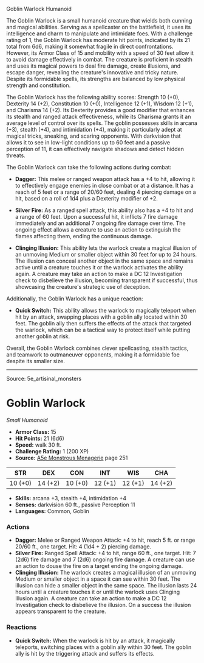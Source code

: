 <MonsterName/>Goblin Warlock</MonsterName>
<CreatureType/>Humanoid</CreatureType>

<summary>The Goblin Warlock is a small humanoid creature that wields both cunning and magical abilities. Serving as a spellcaster on the battlefield, it uses its intelligence and charm to manipulate and intimidate foes. With a challenge rating of 1, the Goblin Warlock has moderate hit points, indicated by its 21 total from 6d6, making it somewhat fragile in direct confrontations. However, its Armor Class of 15 and mobility with a speed of 30 feet allow it to avoid damage effectively in combat. The creature is proficient in stealth and uses its magical powers to deal fire damage, create illusions, and escape danger, revealing the creature's innovative and tricky nature. Despite its formidable spells, its strengths are balanced by low physical strength and constitution.</summary>

<detail>

The Goblin Warlock has the following ability scores: Strength 10 (+0), Dexterity 14 (+2), Constitution 10 (+0), Intelligence 12 (+1), Wisdom 12 (+1), and Charisma 14 (+2). Its Dexterity provides a good modifier that enhances its stealth and ranged attack effectiveness, while its Charisma grants it an average level of control over its spells. The goblin possesses skills in arcana (+3), stealth (+4), and intimidation (+4), making it particularly adept at magical tricks, sneaking, and scaring opponents. With darkvision that allows it to see in low-light conditions up to 60 feet and a passive perception of 11, it can effectively navigate shadows and detect hidden threats.

The Goblin Warlock can take the following actions during combat:

- **Dagger:** This melee or ranged weapon attack has a +4 to hit, allowing it to effectively engage enemies in close combat or at a distance. It has a reach of 5 feet or a range of 20/60 feet, dealing 4 piercing damage on a hit, based on a roll of 1d4 plus a Dexterity modifier of +2.

- **Silver Fire:** As a ranged spell attack, this ability also has a +4 to hit and a range of 60 feet. Upon a successful hit, it inflicts 7 fire damage immediately and an additional 7 ongoing fire damage over time. The ongoing effect allows a creature to use an action to extinguish the flames affecting them, ending the continuous damage.

- **Clinging Illusion:** This ability lets the warlock create a magical illusion of an unmoving Medium or smaller object within 30 feet for up to 24 hours. The illusion can conceal another object in the same space and remains active until a creature touches it or the warlock activates the ability again. A creature may take an action to make a DC 12 Investigation check to disbelieve the illusion, becoming transparent if successful, thus showcasing the creature's strategic use of deception.

Additionally, the Goblin Warlock has a unique reaction:

- **Quick Switch:** This ability allows the warlock to magically teleport when hit by an attack, swapping places with a goblin ally located within 30 feet. The goblin ally then suffers the effects of the attack that targeted the warlock, which can be a tactical way to protect itself while putting another goblin at risk.

Overall, the Goblin Warlock combines clever spellcasting, stealth tactics, and teamwork to outmaneuver opponents, making it a formidable foe despite its smaller size.</detail>



---

Source: 5e_artisinal_monsters

# Goblin Warlock

*Small* *Humanoid*

- **Armor Class:** 15
- **Hit Points:** 21 (6d6)
- **Speed:** walk 30 ft.
- **Challenge Rating:** 1 (200 XP)
- **Source:** [A5e Monstrous Menagerie](https://enpublishingrpg.com/products/level-up-monstrous-menagerie-a5e) page 251

| STR | DEX | CON | INT | WIS | CHA |
| --- | --- | --- | --- | --- | --- |
| 10 (+0) | 14 (+2) | 10 (+0) | 12 (+1) | 12 (+1) | 14 (+2) |

- **Skills:** arcana +3, stealth +4, intimidation +4
- **Senses:** darkvision 60 ft., passive Perception 11
- **Languages:** Common, Goblin

### Actions

- **Dagger:** Melee or Ranged Weapon Attack: +4 to hit, reach 5 ft. or range 20/60 ft., one target. Hit: 4 (1d4 + 2) piercing damage.
- **Silver Fire:** Ranged Spell Attack: +4 to hit, range 60 ft., one target. Hit: 7 (2d6) fire damage and 7 (2d6) ongoing fire damage. A creature can use an action to douse the fire on a target  ending the ongoing damage.
- **Clinging Illusion:** The warlock creates a magical illusion of an unmoving Medium or smaller object in a space it can see within 30 feet. The illusion can hide a smaller object in the same space. The illusion lasts 24 hours  until a creature touches it  or until the warlock uses Clinging Illusion again. A creature can take an action to make a DC 12 Investigation check to disbelieve the illusion. On a success  the illusion appears transparent to the creature.

### Reactions

- **Quick Switch:** When the warlock is hit by an attack, it magically teleports, switching places with a goblin ally within 30 feet. The goblin ally is hit by the triggering attack and suffers its effects.




